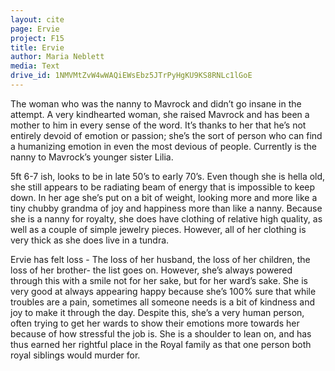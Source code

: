```yaml
---
layout: cite
page: Ervie
project: F15
title: Ervie
author: Maria Neblett
media: Text
drive_id: 1NMVMtZvW4wWAQiEWsEbz5JTrPyHgKU9KS8RNLc1lGoE
---
```

The woman who was the nanny to Mavrock and didn’t go insane in the attempt. A very kindhearted woman, she raised Mavrock and has been a mother to him in every sense of the word. It’s thanks to her that he’s not entirely devoid of emotion or passion; she’s the sort of person who can find a humanizing emotion in even the most devious of people. Currently is the nanny to Mavrock’s younger sister Lilia.

5ft 6-7 ish, looks to be in late 50’s to early 70’s. Even though she is hella old, she still appears to be radiating beam of energy that is impossible to keep down. In her age she’s put on a bit of weight, looking more and more like a tiny chubby grandma of joy and happiness more than like a nanny. Because she is a nanny for royalty, she does have clothing of relative high quality, as well as a couple of simple jewelry pieces. However, all of her clothing is very thick as she does live in a tundra.

Ervie has felt loss - The loss of her husband, the loss of her children, the loss of her brother- the list goes on. However, she’s always powered through this with a smile not for her sake, but for her ward’s sake. She is very good at always appearing happy because she’s 100% sure that while troubles are a pain, sometimes all someone needs is a bit of kindness and joy to make it through the day. Despite this, she’s a very human person, often trying to get her wards to show their emotions more towards her because of how stressful the job is. She is a shoulder to lean on, and has thus earned her rightful place in the Royal family as that one person both royal siblings would murder for.
